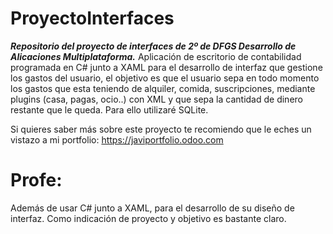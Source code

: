 # ProyectoInterfaces
***Repositorio del proyecto de interfaces de 2º de DFGS Desarrollo de Alicaciones Multiplataforma.***
Aplicación de escritorio de contabilidad programada en C# junto a XAML para el desarrollo de interfaz que gestione los gastos del usuario, el objetivo es que el usuario sepa en todo momento los gastos que esta teniendo de alquiler, comida, suscripciones, mediante plugins (casa, pagas, ocio..) con XML y que sepa la cantidad de dinero restante que le queda. Para ello utilizaré SQLite.

Si quieres saber más sobre este proyecto te recomiendo que le eches un vistazo a mi portfolio:
https://javiportfolio.odoo.com

# Profe:
Además de usar C# junto a XAML, para el desarrollo de su diseño de interfaz.
Como indicación de proyecto y objetivo es bastante claro.
